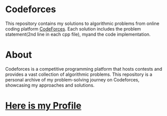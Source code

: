 # Codeforces
This repository contains my solutions to algorithmic problems from online coding platform [CodeForces](codeforces.com/profile/trushina). Each solution includes the problem statement(2nd line in each cpp file), myand the code implementation.

# About
Codeforces is a competitive programming platform that hosts contests and provides a vast collection of algorithmic problems. This repository is a personal archive of my problem-solving journey on Codeforces, showcasing my approaches and solutions.

# [Here is my Profile](https://codeforces.com/profile/trushina)
